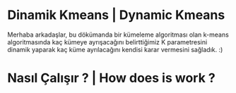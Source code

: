 # Dinamik Kmeans | Dynamic Kmeans
Merhaba arkadaşlar, bu dökümanda bir kümeleme algoritması olan k-means algoritmasında kaç kümeye ayrışacağını belirttiğimiz K parametresini dinamik yaparak kaç küme ayrılacağını kendisi karar vermesini sağladık. :)

# Nasıl Çalışır ? | How does is work ?
